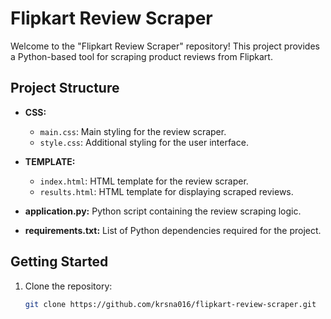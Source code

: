 # Flipkart Review Scraper

Welcome to the "Flipkart Review Scraper" repository! This project provides a Python-based tool for scraping product reviews from Flipkart.

## Project Structure

- **CSS:**
  - `main.css`: Main styling for the review scraper.
  - `style.css`: Additional styling for the user interface.

- **TEMPLATE:**
  - `index.html`: HTML template for the review scraper.
  - `results.html`: HTML template for displaying scraped reviews.

- **application.py:** Python script containing the review scraping logic.
- **requirements.txt:** List of Python dependencies required for the project.

## Getting Started

1. Clone the repository:
   ```bash
   git clone https://github.com/krsna016/flipkart-review-scraper.git
